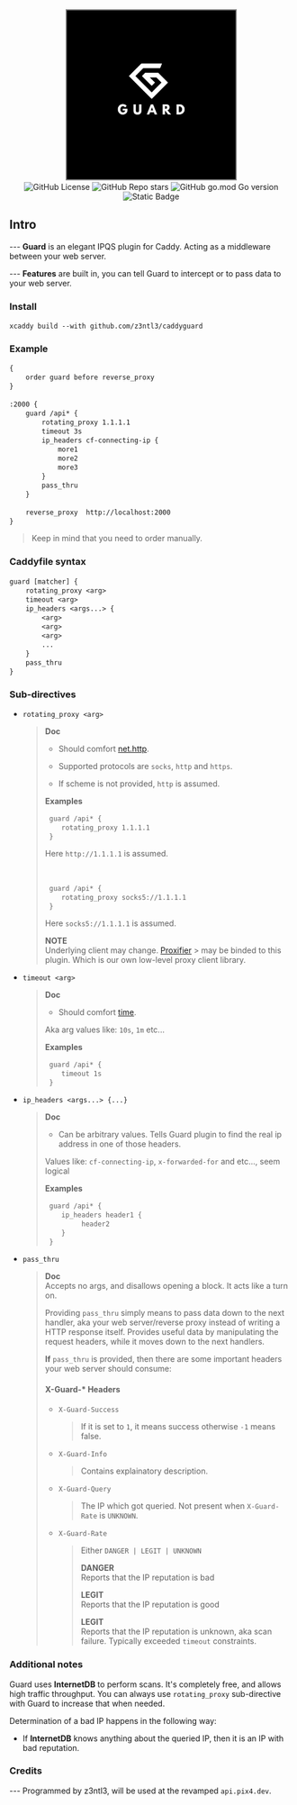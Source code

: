 <!-- header -->

<div align="center">   
    <div>
        <img src="/img/logo.png" width=300 style="border: 2px solid grey;"><br>
         <div>
                <img alt="GitHub License" src="https://img.shields.io/github/license/z3ntl3/caddyguard" >
                <img alt="GitHub Repo stars" src="https://img.shields.io/github/stars/z3ntl3/caddyguard">
                <img alt="GitHub go.mod Go version" src="https://img.shields.io/github/go-mod/go-version/z3ntl3/caddyguard">
        </div>
    </div>
    <img alt="Static Badge" src="https://img.shields.io/badge/z3ntl3-white?style=flat&logo=aeromexico&logoSize=auto&label=Author">

</div>

## Intro
--- **Guard** is an elegant IPQS plugin for Caddy. Acting as a middleware between your web server.

--- **Features** are built in, you can tell Guard to intercept or to pass data to your web server.

### Install
```
xcaddy build --with github.com/z3ntl3/caddyguard
```

### Example
```caddy
{
	order guard before reverse_proxy
}

:2000 {
	guard /api* {
		rotating_proxy 1.1.1.1 
		timeout 3s 
		ip_headers cf-connecting-ip {
			more1
			more2
			more3
		}
		pass_thru 
	}

	reverse_proxy  http://localhost:2000
}
```
> Keep in mind that you need to order manually.

### Caddyfile syntax
```caddy
guard [matcher] {
    rotating_proxy <arg>
    timeout <arg>
    ip_headers <args...> {
        <arg> 
        <arg>
        <arg>
        ...
    }
    pass_thru 
}
```
### Sub-directives 
 - ``rotating_proxy <arg> ``
     > **Doc**
     > - Should comfort [net.http](https://pkg.go.dev/net/http#Transport). 
     >
     > - Supported protocols are ``socks``, ``http`` and ``https``.
     > - If scheme is not provided, ``http`` is assumed.
     >
     > **Examples**
     >
     > ```caddy
     >  guard /api* {
     >     rotating_proxy 1.1.1.1    
     >  }
     > ```
     > Here ``http://1.1.1.1`` is assumed.
     >
     > <br>
     >
     > ```caddy
     >  guard /api* {
     >     rotating_proxy socks5://1.1.1.1    
     >  }
     > ```
     > Here ``socks5://1.1.1.1`` is assumed.
     >
     > **NOTE**<br>
     > Underlying client may change. [Proxifier](https://github.com/Z3NTL3/proxifier) > may be binded to this plugin. Which is our own low-level proxy client library.
     > 
 - ``timeout <arg> ``
     > **Doc**
     > - Should comfort [time](https://pkg.go.dev/time#ParseDuration). 
     > 
     > Aka arg values like: ``10s``, ``1m`` etc...
     >
     > **Examples**
     >
     > ```caddy
     >  guard /api* {
     >     timeout 1s    
     >  }
     
- ``ip_headers <args...> {...}``
    > **Doc**
     > - Can be arbitrary values. Tells Guard plugin to find the real ip address in one of those headers.
     > 
     > Values like: ``cf-connecting-ip``, ``x-forwarded-for`` and etc..., seem logical
     >
     > **Examples**
     >
     > ```caddy
     >  guard /api* {
     >     ip_headers header1 {
     >          header2
     >     }
     >  }
- ``pass_thru``
    > **Doc**
    > <br>
    > Accepts no args, and disallows opening a block. It acts like a turn on.
    >
    > Providing ``pass_thru`` simply means to pass data down to the next handler, aka your web server/reverse proxy instead of writing a HTTP response itself. Provides useful data by manipulating the request headers, while it moves down to the next handlers.
    > 
    > **If** ``pass_thru`` is provided, then there are some important headers your web server should consume:
    >
    > #### X-Guard-* Headers
    > - ``X-Guard-Success`` 
    >     > If it is set to ``1``, it means success otherwise ``-1`` means false.
    > - ``X-Guard-Info``
    >     > Contains explainatory description.
    > - ``X-Guard-Query``
    >     > The IP which got queried. Not present when ``X-Guard-Rate`` is ``UNKNOWN``.
    > - ``X-Guard-Rate`` 
    >     > Either ``DANGER | LEGIT | UNKNOWN``
    >     > 
    >     > **DANGER**<br>
    >     > Reports that the IP reputation is bad
    >     >
    >     > **LEGIT**<br>
    >     > Reports that the IP reputation is good
    >     >
    >     > **LEGIT**<br>
    >     > Reports that the IP reputation is unknown, aka scan failure. Typically exceeded ``timeout`` constraints.


### Additional notes
Guard uses **InternetDB** to perform scans. It's completely free, and allows high traffic throughput. You can always use ``rotating_proxy`` sub-directive with Guard to increase that when needed.

Determination of a bad IP happens in the following way:
 - If **InternetDB** knows anything about the queried IP, then it is an IP with bad reputation.


### Credits
--- Programmed by z3ntl3, will be used at the revamped ``api.pix4.dev``.
